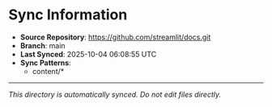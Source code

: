 # Sync Information

- **Source Repository**: https://github.com/streamlit/docs.git
- **Branch**: main
- **Last Synced**: 2025-10-04 06:08:55 UTC
- **Sync Patterns**:
  - content/*

---
*This directory is automatically synced. Do not edit files directly.*
